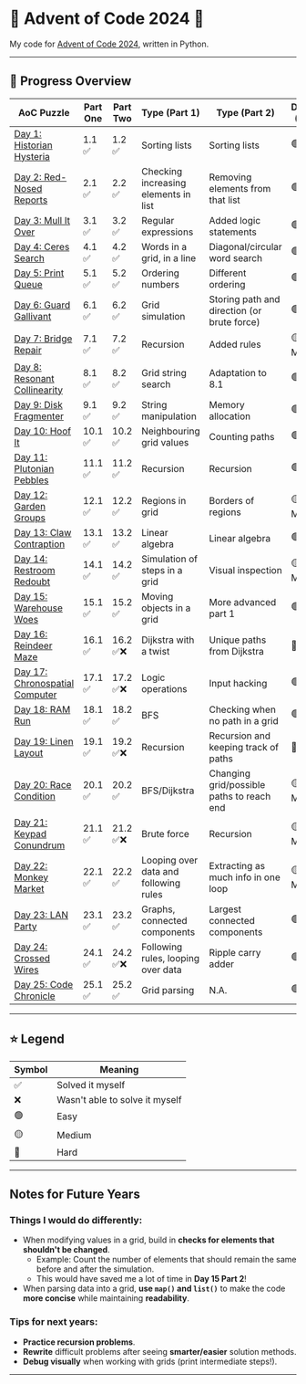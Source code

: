 # 🎄 Advent of Code 2024 🎄

My code for [Advent of Code 2024](https://adventofcode.com/2024), written in Python.

---

## 📜 Progress Overview

| AoC Puzzle | Part One | Part Two | Type (Part 1) | Type (Part 2) | Difficulty (Part 1) | Difficulty (Part 2) |
|------------|--------------------|--------------------|---------------|---------------|--------------------|--------------------|
| [Day 1: Historian Hysteria](day1/) | 1.1 ✅ | 1.2 ✅ | Sorting lists | Sorting lists | 🟢 Easy | 🟢 Easy |
| [Day 2: Red-Nosed Reports](day2/) | 2.1 ✅ | 2.2 ✅ | Checking increasing elements in list | Removing elements from that list | 🟢 Easy | 🟢 Easy |
| [Day 3: Mull It Over](day3/) | 3.1 ✅ | 3.2 ✅ | Regular expressions | Added logic statements | 🟢 Easy | 🟢 Easy |
| [Day 4: Ceres Search](day4/) | 4.1 ✅ | 4.2 ✅ | Words in a grid, in a line | Diagonal/circular word search | 🟢 Easy | 🟢 Easy |
| [Day 5: Print Queue](day5/) | 5.1 ✅ | 5.2 ✅ | Ordering numbers | Different ordering | 🟢 Easy | 🟢 Easy |
| [Day 6: Guard Gallivant](day6/) | 6.1 ✅ | 6.2 ✅ | Grid simulation | Storing path and direction (or brute force) | 🟢 Easy | 🟢 Easy |
| [Day 7: Bridge Repair](day7/) | 7.1 ✅ | 7.2 ✅ | Recursion | Added rules | 🟡 Medium | 🟡 Medium |
| [Day 8: Resonant Collinearity](day8/) | 8.1 ✅ | 8.2 ✅ | Grid string search | Adaptation to 8.1 | 🟢 Easy | 🟢 Easy |
| [Day 9: Disk Fragmenter](day9/) | 9.1 ✅ | 9.2 ✅ | String manipulation | Memory allocation | 🟢 Easy | 🟢 Easy |
| [Day 10: Hoof It](day10/) | 10.1 ✅ | 10.2 ✅ | Neighbouring grid values | Counting paths | 🟢 Easy | 🟢 Easy |
| [Day 11: Plutonian Pebbles](day11/) | 11.1 ✅ | 11.2 ✅ | Recursion | Recursion | 🟢 Easy | 🟡 Medium |
| [Day 12: Garden Groups](day12/) | 12.1 ✅ | 12.2 ✅ | Regions in grid | Borders of regions | 🟡 Medium | 🟡 Medium |
| [Day 13: Claw Contraption](day13/) | 13.1 ✅ | 13.2 ✅ | Linear algebra | Linear algebra | 🟢 Easy | 🟢 Easy |
| [Day 14: Restroom Redoubt](day14/) | 14.1 ✅ | 14.2 ✅ | Simulation of steps in a grid | Visual inspection | 🟡 Medium | 🟡 Medium |
| [Day 15: Warehouse Woes](day15/) | 15.1 ✅ | 15.2 ✅ | Moving objects in a grid | More advanced part 1 | 🟢 Easy | 🟡 Medium |
| [Day 16: Reindeer Maze](day16/) | 16.1 ✅ | 16.2 ✅❌ | Dijkstra with a twist | Unique paths from Dijkstra | 🔴 Hard  | 🔴 Hard ❌ |
| [Day 17: Chronospatial Computer](day17/) | 17.1 ✅ | 17.2 ✅❌ | Logic operations | Input hacking | 🟢 Easy | 🔴 Hard ❌ |
| [Day 18: RAM Run](day18/) | 18.1 ✅ | 18.2 ✅ | BFS | Checking when no path in a grid | 🟢 Easy | 🟢 Easy |
| [Day 19: Linen Layout](day19/) | 19.1 ✅ | 19.2 ✅❌ | Recursion | Recursion and keeping track of paths | 🔴 Hard | 🔴 Hard ❌ |
| [Day 20: Race Condition](day20/) | 20.1 ✅ | 20.2 ✅ | BFS/Dijkstra | Changing grid/possible paths to reach end | 🟡 Medium | 🟡 Medium |
| [Day 21: Keypad Conundrum](day21/) | 21.1 ✅ | 21.2 ✅❌ | Brute force | Recursion | 🟡 Medium | 🔴 Hard ❌ |
| [Day 22: Monkey Market](day22/) | 22.1 ✅ | 22.2 ✅ | Looping over data and following rules | Extracting as much info in one loop | 🟡 Medium | 🟡 Medium |
| [Day 23: LAN Party](day23/) | 23.1 ✅ | 23.2 ✅ | Graphs, connected components | Largest connected components | 🟢 Easy | 🟡 Medium |
| [Day 24: Crossed Wires](day24/) | 24.1 ✅ | 24.2 ✅❌ | Following rules, looping over data | Ripple carry adder | 🟢 Easy | 🔴 Hard ❌ |
| [Day 25: Code Chronicle](day25/) | 25.1 ✅ | 25.2 ✅ | Grid parsing | N.A. | 🟢 Easy | N.A. |

---

## ⭐ Legend

| Symbol | Meaning |
|--------|---------|
| ✅ | Solved it myself |
| ❌ | Wasn't able to solve it myself |
| 🟢 | Easy |
| 🟡 | Medium |
| 🔴 | Hard |

---

## Notes for Future Years

### **Things I would do differently:**
- When modifying values in a grid, build in **checks for elements that shouldn't be changed**.  
  - Example: Count the number of elements that should remain the same before and after the simulation.  
  - This would have saved me a lot of time in **Day 15 Part 2**!  
- When parsing data into a grid, **use `map()` and `list()`** to make the code **more concise** while maintaining **readability**.

### **Tips for next years:**
- **Practice recursion problems**.  
- **Rewrite** difficult problems after seeing **smarter/easier** solution methods.  
- **Debug visually** when working with grids (print intermediate steps!).  

---
